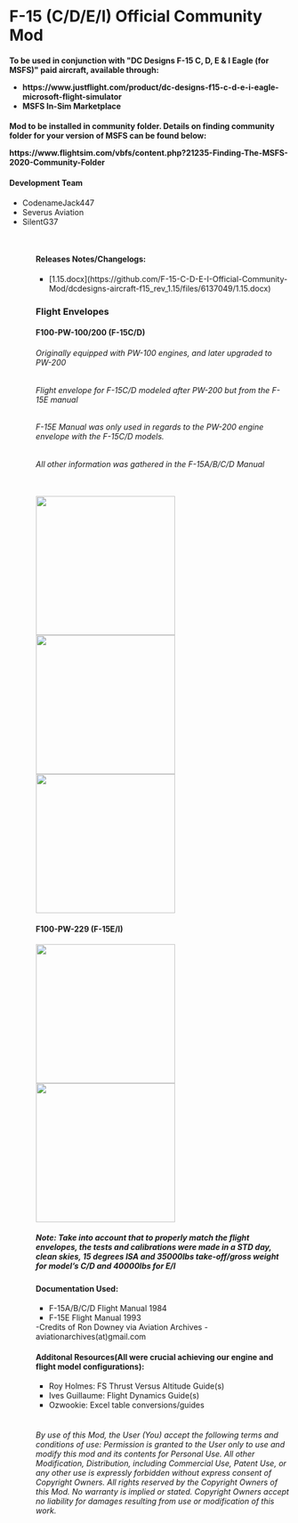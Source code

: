 <h1> F-15 (C/D/E/I) Official Community Mod </h2>

<h4>To be used in conjunction with "DC Designs F-15 C, D, E & I Eagle (for MSFS)" paid aircraft, available through:
           <ul>
           <li>https://www.justflight.com/product/dc-designs-f15-c-d-e-i-eagle-microsoft-flight-simulator</li>
           <li>MSFS In-Sim Marketplace</li>
           <ul>
</h4>
<h4> Mod to be installed in community folder. Details on finding community folder for your version of MSFS can be found below:
            <p>https://www.flightsim.com/vbfs/content.php?21235-Finding-The-MSFS-2020-Community-Folder</p>
</h4>


<h4>Development Team</h4>
           <ul>
           <li>CodenameJack447</li>
           <li>Severus Aviation</li>
           <li>SilentG37</li>
           <ul>

<br>
<h4>Releases Notes/Changelogs:</h4>
           <ul>
           <li>[1.15.docx](https://github.com/F-15-C-D-E-I-Official-Community-Mod/dcdesigns-aircraft-f15_rev_1.15/files/6137049/1.15.docx)</li>
           </ul>

<h3>Flight Envelopes</h3>

<h4>F100-PW-100/200 (F-15C/D)</h4>
<h6>Originally equipped with PW-100 engines, and later upgraded to PW-200</h6>
<h6>Flight envelope for F-15C/D modeled after PW-200 but from the F-15E manual</h6>
<h6>F-15E Manual was only used in regards to the PW-200 engine envelope with the F-15C/D models.</h6>
<h6>All other information was gathered in the F-15A/B/C/D Manual</h6>
<br>
<img src="https://user-images.githubusercontent.com/80608475/111061609-7e43d180-8461-11eb-94e1-24ee485a689b.png"  width="250"/> <img src="https://user-images.githubusercontent.com/80608475/111061618-8c91ed80-8461-11eb-8bd7-2963ef4e1b17.PNG"  width="250"/><img src="https://user-images.githubusercontent.com/80608475/111061628-9d426380-8461-11eb-9bb3-601e4251cff4.PNG"  width="250"/>



<h4>F100-PW-229 (F-15E/I)</h4>

<img src="https://user-images.githubusercontent.com/80608475/111061314-eb566780-845f-11eb-8257-1fc9bf75cc51.PNG" width="250"/><img src="https://user-images.githubusercontent.com/80608475/111060697-2d7daa00-845c-11eb-9341-6920f3ccb9d9.png"  width="250"/> 

<h5>Note: Take into account that to properly match the flight envelopes, the tests and calibrations were made in a STD day, clean skies, 15 degrees ISA and 35000lbs take-off/gross weight for model’s C/D and 40000lbs for E/I</h5>



<h4> Documentation Used: </h4>
           <ul>
           <li>F-15A/B/C/D Flight Manual 1984</li>
           <li>F-15E Flight Manual 1993</li>
           </ul>   
          -Credits of Ron Downey via Aviation Archives
          -aviationarchives(at)gmail.com
<h4>Additonal Resources(All were crucial achieving our engine and flight model configurations):</h4>          
          <ul>
          <li>Roy Holmes: FS Thrust Versus Altitude Guide(s) </li>
          <li>Ives Guillaume: Flight Dynamics Guide(s)</li>
          <li>Ozwookie: Excel table conversions/guides</li>
          </ul>


<br>

###### By use of this Mod, the User (You) accept the following terms and conditions of use: Permission is granted to the User only to use and modify this mod and its contents for Personal Use. All other Modification, Distribution, including Commercial Use, Patent Use, or any other use is expressly forbidden without express consent of Copyright Owners. All rights reserved by the Copyright Owners of this Mod. No warranty is implied or stated. Copyright Owners accept no liability for damages resulting from use or modification of this work.
